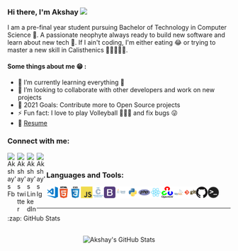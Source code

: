 ### Hi there, I'm Akshay <img src="https://media.giphy.com/media/hvRJCLFzcasrR4ia7z/giphy.gif" width="25px">
I am a pre-final year student pursuing Bachelor of Technology in Computer Science  🌟. A passionate neophyte always ready to build new software and learn about new tech 💫. 
If I ain't coding, I'm either eating 😂 or trying to master a new skill in Calisthenics 🏋🏻‍♂️💪🏻.

#### Some things about me 😁 : 

- 🌱 I’m currently learning everything 🤣
- 👯 I’m looking to collaborate with other developers and work on new projects
- 🥅 2021 Goals: Contribute more to Open Source projects
- ⚡ Fun fact: I love to play Volleyball ⛹🏻‍♂️ and fix bugs 😜
- 📝 [Resume](https://drive.google.com/file/d/1hPL3G5ssVh6bt-7-j6EpKeJ26tfMBjLZ/view?usp=sharing)

### Connect with me:
<a href="https://www.facebook.com/Imapv/">
<img align="left" alt="Akshay's Fb" width="22px" src="https://cdn.jsdelivr.net/npm/simple-icons@v3/icons/facebook.svg" />
</a>
<a href="https://twitter.com/Achu__002">
<img align="left" alt="Akshay's twitter" width="22px" src="https://cdn.jsdelivr.net/npm/simple-icons@v3/icons/twitter.svg" />
</a>
<a href="https://www.linkedin.com/in/akshay-pradeep2/">
<img align="left" alt="Akshay's LinkedIn" width="22px" src="https://cdn.jsdelivr.net/npm/simple-icons@v3/icons/linkedin.svg" />
</a>
<a href="https://www.instagram.com/_akshay._.pradeep_/">
<img align="left" alt="Akshay's Ig" width="22px" src="https://cdn.jsdelivr.net/npm/simple-icons@v3/icons/instagram.svg" />
</a>


<br />

### Languages and Tools:

<img align="left" alt="Visual Studio Code" width="26px" src="https://raw.githubusercontent.com/github/explore/80688e429a7d4ef2fca1e82350fe8e3517d3494d/topics/visual-studio-code/visual-studio-code.png" />
<img align="left" alt="HTML5" width="26px" src="https://raw.githubusercontent.com/github/explore/80688e429a7d4ef2fca1e82350fe8e3517d3494d/topics/html/html.png" />
<img align="left" alt="CSS3" width="26px" src="https://raw.githubusercontent.com/github/explore/80688e429a7d4ef2fca1e82350fe8e3517d3494d/topics/css/css.png" />
<img align="left" alt="JavaScript" width="26px" src="https://raw.githubusercontent.com/github/explore/80688e429a7d4ef2fca1e82350fe8e3517d3494d/topics/javascript/javascript.png" />
<img align="left" alt="JavaScript" width="26px" src="https://raw.githubusercontent.com/github/explore/80688e429a7d4ef2fca1e82350fe8e3517d3494d/topics/c/c.png" />
<img align="left" alt="JavaScript" width="26px" src="https://raw.githubusercontent.com/github/explore/80688e429a7d4ef2fca1e82350fe8e3517d3494d/topics/bootstrap/bootstrap.png" />
<img align="left" alt="JavaScript" width="26px" src="https://raw.githubusercontent.com/github/explore/80688e429a7d4ef2fca1e82350fe8e3517d3494d/topics/java/java.png" />
<img align="left" alt="Python" width="26px" src="https://raw.githubusercontent.com/github/explore/80688e429a7d4ef2fca1e82350fe8e3517d3494d/topics/python/python.png" />
<img align="left" alt="Php" width="26px" src="https://raw.githubusercontent.com/github/explore/80688e429a7d4ef2fca1e82350fe8e3517d3494d/topics/php/php.png" />
<img align="left" alt="React" width="26px" src="https://raw.githubusercontent.com/github/explore/80688e429a7d4ef2fca1e82350fe8e3517d3494d/topics/react/react.png" />
<img align="left" alt="React" width="26px" src="https://raw.githubusercontent.com/github/explore/80688e429a7d4ef2fca1e82350fe8e3517d3494d/topics/opencv/opencv.png" />
<img align="left" alt="MySQL" width="26px" src="https://raw.githubusercontent.com/github/explore/80688e429a7d4ef2fca1e82350fe8e3517d3494d/topics/mysql/mysql.png" />
<img align="left" alt="Git" width="26px" src="https://raw.githubusercontent.com/github/explore/80688e429a7d4ef2fca1e82350fe8e3517d3494d/topics/git/git.png" />
<img align="left" alt="GitHub" width="26px" src="https://raw.githubusercontent.com/github/explore/78df643247d429f6cc873026c0622819ad797942/topics/github/github.png" />
<img align="left" alt="Terminal" width="26px" src="https://raw.githubusercontent.com/github/explore/80688e429a7d4ef2fca1e82350fe8e3517d3494d/topics/terminal/terminal.png" />
<br />
<br />

---
  <summary >:zap: GitHub Stats</summary><br>

  <p align="center"> <img alt="Akshay's GitHub Stats" src="https://github-readme-stats.codestackr.vercel.app/api?username=akshayp282&show_icons=true&theme=tokyonight" />

